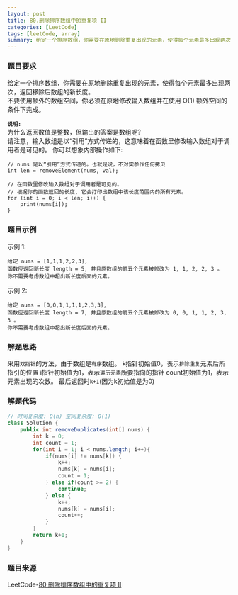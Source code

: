 ```yaml
---
layout: post
title: 80.删除排序数组中的重复项 II
categories: [LeetCode]
tags: [leetCode, array]
summary: 给定一个排序数组，你需要在原地删除重复出现的元素，使得每个元素最多出现两次，返回移除后数组的新长度。
---
```


### 题目要求
给定一个排序数组，你需要在原地删除重复出现的元素，使得每个元素最多出现两次，返回移除后数组的新长度。  
不要使用额外的数组空间，你必须在原地修改输入数组并在使用 O(1) 额外空间的条件下完成。


**`说明:`**  
为什么返回数值是整数，但输出的答案是数组呢?  
请注意，输入数组是以“引用”方式传递的，这意味着在函数里修改输入数组对于调用者是可见的。
你可以想象内部操作如下:

```
// nums 是以“引用”方式传递的。也就是说，不对实参作任何拷贝
int len = removeElement(nums, val);

// 在函数里修改输入数组对于调用者是可见的。
// 根据你的函数返回的长度, 它会打印出数组中该长度范围内的所有元素。
for (int i = 0; i < len; i++) {
    print(nums[i]);
}
```

### 题目示例
示例 1:
```
给定 nums = [1,1,1,2,2,3],
函数应返回新长度 length = 5, 并且原数组的前五个元素被修改为 1, 1, 2, 2, 3 。
你不需要考虑数组中超出新长度后面的元素。
```

示例 2:
```
给定 nums = [0,0,1,1,1,1,2,3,3],
函数应返回新长度 length = 7, 并且原数组的前五个元素被修改为 0, 0, 1, 1, 2, 3, 3 。
你不需要考虑数组中超出新长度后面的元素。
```

### 解题思路
采用`双指针`的方法，由于数组是`有序`数组。
k指针初始值0，表示`排除重复`元素后所指引的位置
i指针初始值为1，表示`遍历元素`所要指向的指针
count初始值为1，表示元素出现的次数。
最后返回时`k+1`(因为k初始值是为0)

### 解题代码

```java
// 时间复杂度: O(n) 空间复杂度: O(1)
class Solution {
    public int removeDuplicates(int[] nums) {
        int k = 0;
        int count = 1;
        for(int i = 1; i < nums.length; i++){
            if(nums[i] != nums[k]) {
                k++;
                nums[k] = nums[i];
                count = 1;
            } else if(count >= 2) {
                continue;
            } else {
                k++;
                nums[k] = nums[i];
                count++;
            }
        }
        return k+1;
    }
}
```

### 题目来源
LeetCode-[80.删除排序数组中的重复项 II](https://leetcode-cn.com/problems/remove-duplicates-from-sorted-array-ii/)